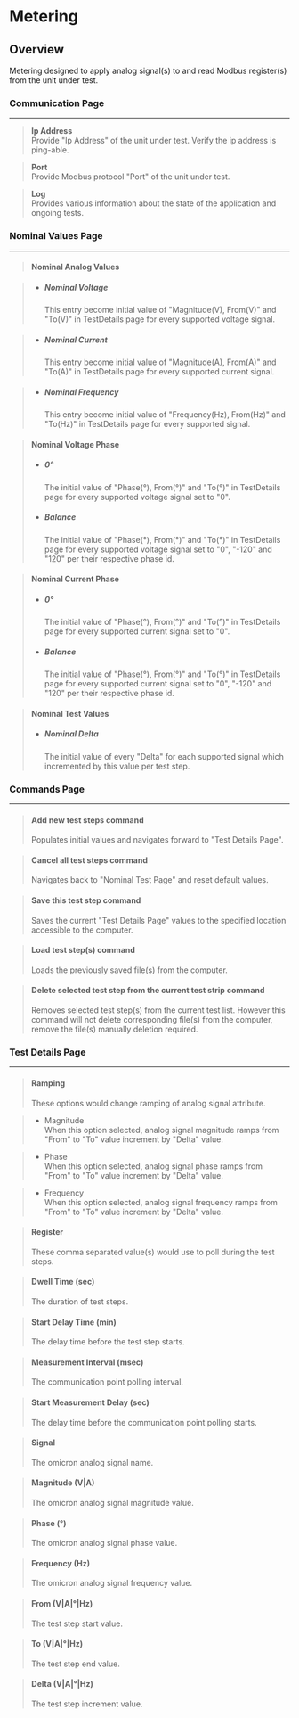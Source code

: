 # Metering #

## Overview ##

Metering designed to apply analog signal(s) to and read Modbus register(s) from the unit under test.

### Communication Page ###
---

> **Ip Address**  
    Provide "Ip Address" of the unit under test. Verify the ip address is ping-able.  

> **Port**  
    Provide Modbus protocol "Port" of the unit under test.  

> **Log**  
    Provides various information about the state of the application and ongoing tests.

### Nominal Values Page ###
---

> #### Nominal Analog Values ####

> * ##### Nominal Voltage #####
>     This entry become initial value of "Magnitude(V), From(V)" and "To(V)" in TestDetails page for every supported voltage signal.  

> * ##### Nominal Current #####
>     This entry become initial value of "Magnitude(A), From(A)" and "To(A)" in TestDetails page for every supported current signal.  

> * ##### Nominal Frequency #####
>     This entry become initial value of "Frequency(Hz), From(Hz)" and "To(Hz)" in TestDetails page for every supported signal.  

> #### Nominal Voltage Phase ####
> * ##### 0° #####
>     The initial value of "Phase(°), From(°)" and "To(°)" in TestDetails page for every supported voltage signal set to "0".  
> * ##### Balance #####
>     The initial value of "Phase(°), From(°)" and "To(°)" in TestDetails page for every supported voltage signal set to "0", "-120" and "120" per their respective phase id.  

> #### Nominal Current Phase ####
> * ##### 0° #####
>     The initial value of "Phase(°), From(°)" and "To(°)" in TestDetails page for every supported current signal set to "0".  
> * ##### Balance #####
>     The initial value of "Phase(°), From(°)" and "To(°)" in TestDetails page for every supported current signal set to "0", "-120" and "120" per their respective phase id.  

> #### Nominal Test Values ####
> * ##### Nominal Delta #####
>     The initial value of every "Delta" for each supported signal which incremented by this value per test step. 

### Commands Page ###
---
> #### Add new test steps command ####
> Populates initial values and navigates forward to "Test Details Page".  

> #### Cancel all test steps command ####
> Navigates back to "Nominal Test Page" and reset default values.  

> #### Save this test step command ####
> Saves the current "Test Details Page" values to the specified location accessible to the computer.  

> #### Load test step(s) command ####
> Loads the previously saved file(s) from the computer.  

> #### Delete selected test step from the current test strip command ####
> Removes selected test step(s) from the current test list. However this command will not delete corresponding file(s) from the computer, remove the file(s) manually deletion required.  

### Test Details Page ###
---
> #### Ramping ####
> These options would change ramping of analog signal attribute.  

> * Magnitude  
>   When this option selected, analog signal magnitude ramps from "From" to "To" value increment by "Delta" value.  

> * Phase  
>   When this option selected, analog signal phase ramps from "From" to "To" value increment by "Delta" value.  

> * Frequency  
>   When this option selected, analog signal frequency ramps from "From" to "To" value increment by "Delta" value.  

> #### Register ####
>   These comma separated value(s) would use to poll during the test steps.  

> #### Dwell Time (sec) ####
>   The duration of test steps.  

> #### Start Delay Time (min)
>   The delay time before the test step starts.

> #### Measurement Interval (msec)
>   The communication point polling interval.

> #### Start Measurement Delay (sec)
>   The delay time before the communication point polling starts.

> #### Signal ####
>   The omicron analog signal name.

> #### Magnitude (V|A) ####
>   The omicron analog signal magnitude value.

> #### Phase (°) ####
>   The omicron analog signal phase value.

> #### Frequency (Hz) ####
>   The omicron analog signal frequency value.

> #### From (V|A|°|Hz) ####
>   The test step start value.

> #### To (V|A|°|Hz) ####
>   The test step end value.

> #### Delta (V|A|°|Hz) ####
>   The test step increment value.

